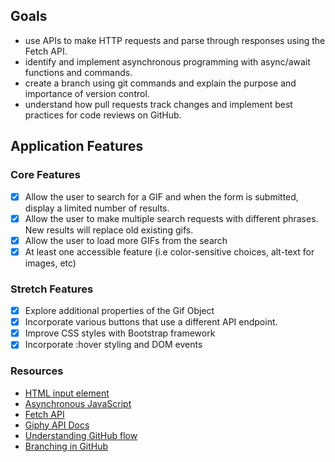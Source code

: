 ## Goals
 - use APIs to make HTTP requests and parse through responses using the Fetch API.
 - identify and implement asynchronous programming with async/await functions and commands.
 - create a branch using git commands and explain the purpose and importance of version control.
 - understand how pull requests track changes and implement best practices for code reviews on GitHub.
## Application Features
### Core Features
 - [x] Allow the user to search for a GIF and when the form is submitted, display a limited number of results.
 - [x] Allow the user to make multiple search requests with different phrases. New results will replace old existing gifs.
 - [x] Allow the user to load more GIFs from the search
 - [x] At least one accessible feature (i.e color-sensitive choices, alt-text for images, etc)
### Stretch Features
 - [x] Explore additional properties of the Gif Object
 - [x] Incorporate various buttons that use a different API endpoint.
 - [x] Improve CSS styles with Bootstrap framework
 - [x] Incorporate :hover styling and DOM events

### Resources
- [HTML input element](https://developer.mozilla.org/en-US/docs/Web/HTML/Element/input)
- [Asynchronous JavaScript](https://developer.mozilla.org/en-US/docs/Learn/JavaScript/Asynchronous)
- [Fetch API](https://developer.mozilla.org/en-US/docs/Web/API/Fetch_API)
- [Giphy API Docs](https://developers.giphy.com/docs/api#quick-start-guide)
- [Understanding GitHub flow](https://guides.github.com/introduction/flow/)
- [Branching in GitHub](https://docs.github.com/en/github/collaborating-with-issues-and-pull-requests/about-branches)
